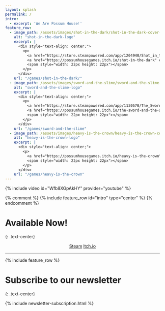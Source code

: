 ```yaml
---
layout: splash
permalink: /
intro: 
  - excerpt: 'We Are Possum House!'
feature_row: 
  - image_path: /assets/images/shot-in-the-dark/shot-in-the-dark-cover-image.png
    alt: "shot-in-the-dark-logo"
    excerpt: |
      <div style="text-align: center;">
        <p>       
          <a href="https://store.steampowered.com/app/1204940/Shot_in_the_Dark/" class="btn btn--inverse btn--x-large" rel="nofollow noopener noreferrer"><i class="fab fa-fw fa-steam" aria-hidden="true"></i><span class="label">Steam</span></a>
          <a href="https://possumhousegames.itch.io/shot-in-the-dark" class="btn btn--inverse btn--x-large" rel="nofollow noopener noreferrer"><i class="fab fa-fw fa-itch-io" aria-hidden="true"></i><span class="label">Itch.io</span></a>    
          <span style="width: 22px height: 22px"></span>  
        </p>
      </div>
    url: "/games/shot-in-the-dark/"
  - image_path: /assets/images/sword-and-the-slime/sword-and-the-slime-cover-image.png
    alt: "sword-and-the-slime-logo"
    excerpt: | 
      <div style="text-align: center;">
        <p>       
          <a href="https://store.steampowered.com/app/1130570/The_Sword_and_the_Slime/" class="btn btn--inverse btn--x-large" rel="nofollow noopener noreferrer"><i class="fab fa-fw fa-steam" aria-hidden="true"></i><span class="label">Steam</span></a>
          <a href="https://possumhousegames.itch.io/the-sword-and-the-slime" class="btn btn--inverse btn--x-large" rel="nofollow noopener noreferrer"><i class="fab fa-fw fa-itch-io" aria-hidden="true"></i><span class="label">Itch.io</span></a>    
          <span style="width: 22px height: 22px"></span>  
        </p>
      </div>
    url: "/games/sword-and-the-slime"
  - image_path: /assets/images/heavy-is-the-crown/heavy-is-the-crown-cover-image.png
    alt: "heavy-is-the-crown-logo"
    excerpt: | 
      <div style="text-align: center;">
        <p>       
          <a href="https://possumhousegames.itch.io/heavy-is-the-crown" class="btn btn--inverse btn--x-large" rel="nofollow noopener noreferrer"><i class="fab fa-fw fa-itch-io" aria-hidden="true"></i><span class="label">Itch.io</span></a>    
          <span style="width: 22px height: 22px"></span>  
        </p>
      </div>
    url: "/games/heavy-is-the-crown"
---
```

{% include video id="Wfb8XGpAkHY" provider="youtube" %}

{% comment %}
{% include feature_row id="intro" type="center" %}
{% endcomment %}

#   Available Now!
{: .text-center}

<div style="text-align: center;">
  <p>       
    <a href="https://store.steampowered.com/app/1204940/Shot_in_the_Dark/" class="btn btn--inverse btn--x-large" rel="nofollow noopener noreferrer"><i class="fab fa-fw fa-steam" aria-hidden="true"></i><span class="label">Steam</span></a>
    <a href="https://possumhousegames.itch.io/shot-in-the-dark" class="btn btn--inverse btn--x-large" rel="nofollow noopener noreferrer"><i class="fab fa-fw fa-itch-io" aria-hidden="true"></i><span class="label">Itch.io</span></a>    
    <span style="width: 22px height: 22px"></span>  
  </p>
</div>

---

{% include feature_row %}

# Subscribe to our newsletter 
{: .text-center}

{% include newsletter-subscription.html %}